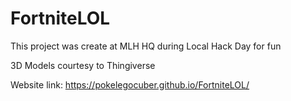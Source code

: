 # FortniteLOL

This project was create at MLH HQ during Local Hack Day for fun

3D Models courtesy to Thingiverse

Website link: https://pokelegocuber.github.io/FortniteLOL/